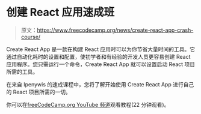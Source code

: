 # 创建 React 应用速成班

> 原文：<https://www.freecodecamp.org/news/create-react-app-crash-course/>

Create React App 是一款在构建 React 应用时可以为你节省大量时间的工具。它通过自动化耗时的设置和配置，使初学者和有经验的开发人员更容易创建 React 应用程序。您只需运行一个命令，Create React App 就可以设置启动 React 项目所需的工具。

在来自 Ipenywis 的速成课程中，您将了解开始使用 Create React App 进行自己的 React 项目所需的一切。

你可以在[freeCodeCamp.org YouTube 频道](https://www.youtube.com/watch?v=999E9t4v9So)观看教程(22 分钟观看)。‌